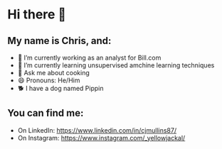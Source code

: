 # Hi there 👋

## My name is Chris, and:
- 🔭 I’m currently working as an analyst for Bill.com
- 🌱 I’m currently learning unsupervised amchine learning techniques
- 💬 Ask me about cooking
- 😄 Pronouns: He/Him
- 🐕 I have a dog named Pippin

## You can find me:
- On LinkedIn:  https://www.linkedin.com/in/cjmullins87/
- On Instagram:  https://www.instagram.com/_yellowjackal/

